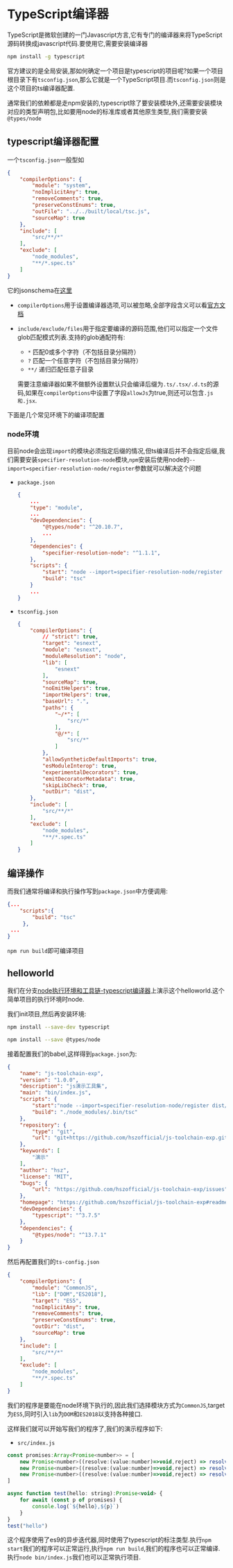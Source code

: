 # TypeScript编译器

TypeScript是微软创建的一门Javascript方言,它有专门的编译器来将TypeScript源码转换成javascript代码.要使用它,需要安装编译器

```bash
npm install -g typescript
```

官方建议的是全局安装,那如何确定一个项目是typescript的项目呢?如果一个项目根目录下有`tsconfig.json`,那么它就是一个TypeScript项目.而`tsconfig.json`则是这个项目的ts编译器配置.

通常我们的依赖都是走npm安装的,typescript除了要安装模块外,还需要安装模块对应的类型声明包,比如要用node的标准库或者其他原生类型,我们需要安装`@types/node`

## typescript编译器配置

一个`tsconfig.json`一般型如

```json
{
    "compilerOptions": {
        "module": "system",
        "noImplicitAny": true,
        "removeComments": true,
        "preserveConstEnums": true,
        "outFile": "../../built/local/tsc.js",
        "sourceMap": true
    },
    "include": [
        "src/**/*"
    ],
    "exclude": [
        "node_modules",
        "**/*.spec.ts"
    ]
}
```

它的jsonschema在[这里](http://json.schemastore.org/tsconfig)

+ `compilerOptions`用于设置编译器选项,可以被忽略,全部字段含义可以看[官方文档](https://www.tslang.cn/docs/handbook/compiler-options.html)

+ `include/exclude/files`用于指定要编译的源码范围,他们可以指定一个文件glob匹配模式列表.支持的glob通配符有:

    + `*` 匹配0或多个字符（不包括目录分隔符）
    + `?` 匹配一个任意字符（不包括目录分隔符）
    + `**/` 递归匹配任意子目录

    需要注意编译器如果不做额外设置默认只会编译后缀为`.ts/.tsx/.d.ts`的源码,如果在`compilerOptions`中设置了字段`allowJs`为true,则还可以包含`.js和.jsx`.

下面是几个常见环境下的编译项配置

### node环境

目前node会出现`import`的模块必须指定后缀的情况,但ts编译后并不会指定后缀,我们需要安装`specifier-resolution-node`模块,`npm`安装后使用node的`--import=specifier-resolution-node/register`参数就可以解决这个问题

+ `package.json`

    ```json
    {
        ...
        "type": "module",
        ...
        "devDependencies": {
            "@types/node": "^20.10.7",
            ...
        },
        "dependencies": {
            "specifier-resolution-node": "^1.1.1",
        },
        "scripts": {
            "start": "node --import=specifier-resolution-node/register dist/index.js",
            "build": "tsc"
        }
        ...
    }
    ```

+ `tsconfig.json`

    ```json
    {
        "compilerOptions": {
            // "strict": true,
            "target": "esnext",
            "module": "esnext",
            "moduleResolution": "node",
            "lib": [
                "esnext"
            ],
            "sourceMap": true,
            "noEmitHelpers": true,
            "importHelpers": true,
            "baseUrl": ".",
            "paths": {
                "~/*": [
                    "src/*"
                ],
                "@/*": [
                    "src/*"
                ]
            },
            "allowSyntheticDefaultImports": true,
            "esModuleInterop": true,
            "experimentalDecorators": true,
            "emitDecoratorMetadata": true,
            "skipLibCheck": true,
            "outDir": "dist",
        },
        "include": [
            "src/**/*"
        ],
        "exclude": [
            "node_modules",
            "**/*.spec.ts"
        ]
    }
    ```

## 编译操作

而我们通常将编译和执行操作写到`package.json`中方便调用:

```json
{...
    "scripts":{
        "build": "tsc"
     },
 ...
}
```

`npm run build`即可编译项目

## helloworld

我们在分支[node执行环境和工具链-typescript编译器](https://github.com/hsz1273327/TutorialForFront-EndWeb/tree/node%E6%89%A7%E8%A1%8C%E7%8E%AF%E5%A2%83%E5%92%8C%E5%B7%A5%E5%85%B7%E9%93%BE-typescript%E7%BC%96%E8%AF%91%E5%99%A8)上演示这个helloworld.这个简单项目的执行环境时node.

我们init项目,然后再安装环境:

```bash
npm install --save-dev typescript

npm install --save @types/node
```

接着配置我们的babel,这样得到`package.json`为:

```json
{
    "name": "js-toolchain-exp",
    "version": "1.0.0",
    "description": "js演示工具集",
    "main": "bin/index.js",
    "scripts": {
        "start":"node --import=specifier-resolution-node/register dist/index.js",
        "build": "./node_modules/.bin/tsc"
    },
    "repository": {
        "type": "git",
        "url": "git+https://github.com/hszofficial/js-toolchain-exp.git"
    },
    "keywords": [
        "演示"
    ],
    "author": "hsz",
    "license": "MIT",
    "bugs": {
        "url": "https://github.com/hszofficial/js-toolchain-exp/issues"
    },
    "homepage": "https://github.com/hszofficial/js-toolchain-exp#readme",
    "devDependencies": {
        "typescript": "^3.7.5"
    },
    "dependencies": {
        "@types/node": "^13.7.1"
    }
}
```

然后再配置我们的`ts-config.json`

```json
{
    "compilerOptions": {
        "module": "CommonJS",
        "lib": ["DOM","ES2018"],
        "target": "ES5",
        "noImplicitAny": true,
        "removeComments": true,
        "preserveConstEnums": true,
        "outDir": "dist",
        "sourceMap": true
    },
    "include": [
        "src/**/*"
    ],
    "exclude": [
        "node_modules",
        "**/*.spec.ts"
    ]
}
```

我们的程序是要能在node环境下执行的,因此我们选择模块方式为`CommonJS`,target为`ES5`,同时引入`lib`为`DOM`和`ES2018`以支持各种接口.

这样我们就可以开始写我们的程序了,我们的演示程序如下:

+ `src/index.js`

```js
const promises:Array<Promise<number>> = [
    new Promise<number>((resolve:(value:number)=>void,reject) => resolve(1)),
    new Promise<number>((resolve:(value:number)=>void,reject) => resolve(2)),
    new Promise<number>((resolve:(value:number)=>void,reject) => resolve(3))
]

async function test(hello: string):Promise<void> {
    for await (const p of promises) {
        console.log(`${hello},${p}`)
    }
}
test("hello")
```

这个程序使用了es9的异步迭代器,同时使用了typescript的标注类型.执行`npm start`我们的程序可以正常运行,执行`npm run build`,我们的程序也可以正常编译.执行`node bin/index.js`我们也可以正常执行项目.
